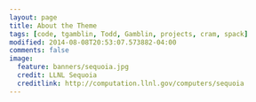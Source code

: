 ```yaml
---
layout: page
title: About the Theme
tags: [code, tgamblin, Todd, Gamblin, projects, cram, spack]
modified: 2014-08-08T20:53:07.573882-04:00
comments: false
image:
  feature: banners/sequoia.jpg
  credit: LLNL Sequoia
  creditlink: http://computation.llnl.gov/computers/sequoia
---
```

